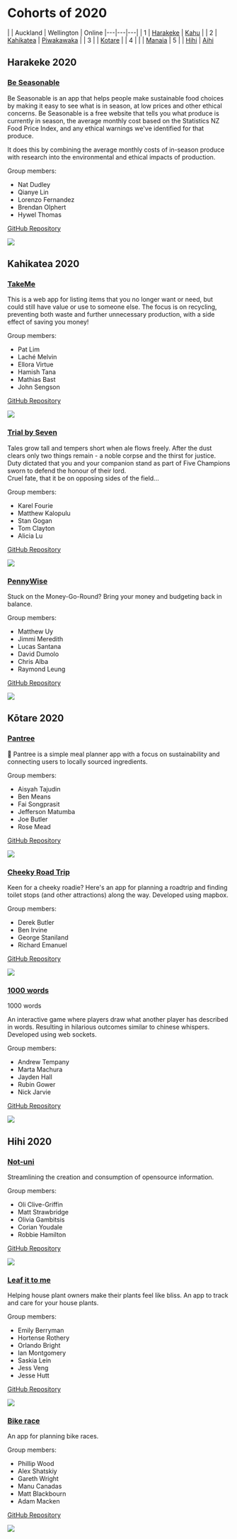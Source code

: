 # Cohorts of 2020

| | Auckland | Wellington | Online
|---|---|---|
| 1    | [Harakeke](#harakeke-2020)   | [Kahu](#kahu-2019)             |
| 2    | [Kahikatea](#kahikatea-2020) | [Piwakawaka](#piwakawaka-2020) |
| 3    | <!--[Matai](#matai-2020) -->  | [Kotare](#kotare-2020)         |
| 4    | <!--[Pohutukawa](#pohutukawa-2020)--> |<!--[Roa](#roa-2020)--> | [Manaia](#manaia-2020)
| 5    | <!--[Horoeka](#horoeka-2020) -->    | [Hihi](#hihi-2020)       | [Aihi](#aihi-2020)   

Harakeke 2020
-----------

### [Be Seasonable](https://beseasonable.com/)

Be Seasonable is an app that helps people make sustainable food choices by making it easy to see what is in season, at low prices and other ethical concerns. Be Seasonable is a free website that tells you what produce is currently in season, the average monthly cost based on the Statistics NZ Food Price Index, and any ethical warnings we've identified for that produce.

It does this by combining the average monthly costs of in-season produce with research into the environmental and ethical impacts of production.

Group members:
* Nat Dudley
* Qianye Lin
* Lorenzo Fernandez
* Brendan Olphert
* Hywel Thomas

[GitHub Repository](https://github.com/harakeke-2020/Final-Project-Be-Seasonable)

![](images/2020/be-seasonable.png)



<!-- 
Kahu 2020
--------- -->



Kahikatea 2020
---------

### [TakeMe](https://take-me-nz.herokuapp.com)

This is a web app for listing items that you no longer want or need, but could still have value or use to someone else. The focus is on recycling, preventing both waste and further unnecessary production, with a side effect of saving you money!

Group members:
* Pat Lim
* Laché Melvin
* Ellora Virtue
* Hamish Tana
* Mathias Bast
* John Sengson

[GitHub Repository](https://github.com/kahikatea-2020/take-me)

![](images/2020/take-me.png)


### [Trial by Seven](https://the-name-of-the-game.herokuapp.com/)

Tales grow tall and tempers short when ale flows freely. After the dust clears only two things remain - a noble corpse and the thirst for justice.\
Duty dictated that you and your companion stand as part of Five Champions sworn to defend the honour of their lord.\
Cruel fate, that it be on opposing sides of the field...

Group members:
* Karel Fourie
* Matthew Kalopulu
* Stan Gogan
* Tom Clayton
* Alicia Lu

[GitHub Repository](https://github.com/kahikatea-2020/The-Name-Of-The-Game)

![](images/2020/trial-by-seven.png)



### [PennyWise](https://pennywise-eda.herokuapp.com/#/)

Stuck on the Money-Go-Round? Bring your money and budgeting back in balance.

Group members:
* Matthew Uy
* Jimmi Meredith
* Lucas Santana
* David Dumolo
* Chris Alba
* Raymond Leung

[GitHub Repository](https://github.com/malyz01/pennyWise)

![](images/2020/pennywise.png)


<!-- 
Piwakawaka 2020
--------- -->

## Kōtare 2020

### [Pantree](https://pantree-app.herokuapp.com/)

🌱 Pantree is a simple meal planner app with a focus on sustainability and connecting users to locally sourced ingredients.

Group members:
* Aisyah Tajudin
* Ben Means
* Fai Songprasit
* Jefferson Matumba
* Joe Butler
* Rose Mead

[GitHub Repository](https://github.com/kotare-2020/Pantree)

![](images/2020/pantree.png)

### [Cheeky Road Trip]()

Keen for a cheeky roadie? Here's an app for planning a roadtrip and finding toilet stops (and other attractions) along the way. Developed using mapbox.

Group members:
* Derek Butler
* Ben Irvine
* George Staniland
* Richard Emanuel

[GitHub Repository](https://github.com/kotare-2020/Cheeky-Road-Trip)

![](images/2020/cheeky-road-trip.png)

### [1000 words](https://one-thousand-words-game.herokuapp.com/#/)

1000 words

An interactive game where players draw what another player has described in words. Resulting in hilarious outcomes similar to chinese whispers. Developed using web sockets.

Group members:
* Andrew Tempany
* Marta Machura
* Jayden Hall
* Rubin Gower
* Nick Jarvie

[GitHub Repository](https://github.com/kotare-2020/1000-words)

![](images/2020/1000-words.png)


## Hihi 2020

### [Not-uni](http://not-uni.herokuapp.com/)

Streamlining the creation and consumption of opensource information.

Group members:
* Oli Clive-Griffin
* Matt Strawbridge
* Olivia Gambitsis
* Corian Youdale
* Robbie Hamilton

[GitHub Repository](https://github.com/hihi-2020/Not-Uni)

![](images/2020/not-uni.png)


### [Leaf it to me](http://leaf-it-to-me.herokuapp.com/)

Helping house plant owners make their plants feel like bliss. An app to track and care for your house plants.

Group members:
* Emily Berryman
* Hortense Rothery
* Orlando Bright
* Ian Montgomery
* Saskia Lein
* Jess Veng
* Jesse Hutt

[GitHub Repository](https://github.com/hihi-2020/Leaf-it-to-me)

![](images/2020/leaf-it-to-me.png)

### [Bike race](http://bike-mates.herokuapp.com/)

An app for planning bike races.

Group members:
* Phillip Wood
* Alex Shatskiy
* Gareth Wright
* Manu Canadas
* Matt Blackbourn
* Adam Macken

[GitHub Repository](https://github.com/hihi-2020/bike-race)

![](images/2020/bike-race.png)
